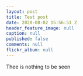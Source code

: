 ```yaml
---
layout: post
title: Test post
date: 2020-08-02 15:56:51 Z
header_feature_image: null
caption: null
published: false
comments: null
flickr_album: null
---
```


Thee is nothing to be seen

